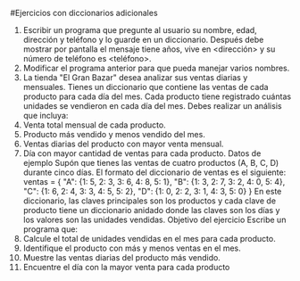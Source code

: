 #Ejercicios con diccionarios adicionales
1. Escribir un programa que pregunte al usuario su nombre, edad,
dirección y teléfono y lo guarde en un diccionario. Después debe
mostrar por pantalla el mensaje <nombre> tiene <edad> años,
vive en <dirección> y su número de teléfono es
<teléfono>.
2. Modificar el programa anterior para que pueda manejar varios nombres.
3. La tienda "El Gran Bazar" desea analizar sus ventas diarias y mensuales. Tienes
un diccionario que contiene las ventas de cada producto para cada día del mes.
Cada producto tiene registrado cuántas unidades se vendieron en cada día del
mes.
Debes realizar un análisis que incluya:
1. Venta total mensual de cada producto.
2. Producto más vendido y menos vendido del mes.
3. Ventas diarias del producto con mayor venta mensual.
4. Día con mayor cantidad de ventas para cada producto.
Datos de ejemplo
Supón que tienes las ventas de cuatro productos (A, B, C, D) durante cinco días. El
formato del diccionario de ventas es el siguiente:
ventas = {
 "A": {1: 5, 2: 3, 3: 6, 4: 8, 5: 1},
 "B": {1: 3, 2: 7, 3: 2, 4: 0, 5: 4},
 "C": {1: 6, 2: 4, 3: 3, 4: 5, 5: 2},
 "D": {1: 0, 2: 2, 3: 1, 4: 3, 5: 0}
}
En este diccionario, las claves principales son los productos y cada clave de producto
tiene un diccionario anidado donde las claves son los días y los valores son las unidades
vendidas.
Objetivo del ejercicio
Escribe un programa que:
1. Calcule el total de unidades vendidas en el mes para cada producto.
2. Identifique el producto con más y menos ventas en el mes.
3. Muestre las ventas diarias del producto más vendido.
4. Encuentre el día con la mayor venta para cada producto